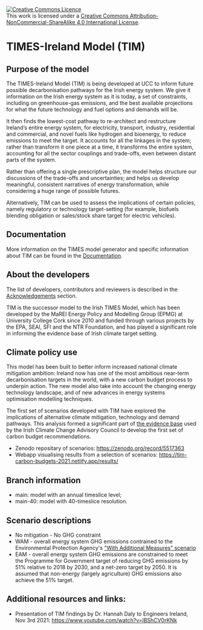 
<a rel="license" href="http://creativecommons.org/licenses/by-nc-sa/4.0/"><img alt="Creative Commons Licence" style="border-width:0" src="https://i.creativecommons.org/l/by-nc-sa/4.0/88x31.png" /></a><br />This work is licensed under a <a rel="license" href="http://creativecommons.org/licenses/by-nc-sa/4.0/">Creative Commons Attribution-NonCommercial-ShareAlike 4.0 International License</a>.

# TIMES-Ireland Model (TIM)
## Purpose of the model
The TIMES-Ireland Model (TIM) is being developed at UCC to inform future possible decarbonisation pathways for the Irish energy system. We give it information on the Irish energy system as it is today, a set of constraints, including on greenhouse-gas emissions, and the best available projections for what the future technology and fuel options and demands will be.

It then finds the lowest-cost pathway to re-architect and restructure Ireland’s entire energy system, for electricity, transport, industry, residential and commercial, and novel fuels like hydrogen and bioenergy, to reduce emissions to meet the target. It accounts for all the linkages in the system; rather than transform it one piece at a time, it transforms the entire system, accounting for all the sector couplings and trade-offs, even between distant parts of the system.

Rather than offering a single prescriptive plan, the model helps structure our discussions of the trade-offs and uncertainties; and helps us develop meaningful, consistent narratives of energy transformation, while considering a huge range of possible futures.

Alternatively, TIM can be used to assess the implications of certain policies, namely regulatory or technology target-setting (for example, biofuels blending obligation or sales/stock share target for electric vehicles).

## Documentation
More information on the TIMES model generator and specific information about TIM can be found in the [Documentation](https://tim-carbon-budgets-2021.netlify.app/documentation).

## About the developers
The list of developers, contributors and reviewers is described in the [Acknowledgements](/acknowledgements) section. 

TIM is the successor model to the Irish TIMES Model, which has been developed by the MaREI Energy Policy and Modelling Group (EPMG) at University College Cork since 2010 and funded through various projects by the EPA, SEAI, SFI and the NTR Foundation, and has played a significant role in informing the evidence base of Irish climate target setting.

## Climate policy use
This model has been built to better inform increased national climate mitigation ambition: Ireland now has one of the most ambitious near-term decarbonisation targets in the world, with a new carbon budget process to underpin action. The new model also take into account the changing energy technology landscape, and of new advances in energy systems optimisation modelling techniques.

The first set of scenarios developed with TIM have explored the implications of alternative climate mitigation, technology and demand pathways. This analysis formed a significant part of [the evidence base](https://www.climatecouncil.ie/carbonbudgets/technicalreport/) used by the Irish Climate Change Advisory Council to develop the first set of carbon budget recommendations. 
- Zenodo repositary of scenarios: https://zenodo.org/record/5517363
- Webapp visualising results from a selection of scenarios: https://tim-carbon-budgets-2021.netlify.app/results/


## Branch information
- main: model with an annual timeslice level;
- main-40: model with 40-timeslice resolution.

## Scenario descriptions

- No mitigation - No GHG constraint
- WAM - overall energy system GHG emissions contrained to the Environmental Protection Agency's ["With Additional Measures" scenario](https://www.epa.ie/publications/monitoring--assessment/climate-change/air-emissions/irelands-greenhouse-gas-emissions-projections-2020-2040.php)
- EAM - overall energy system GHG emissions are constrained to meet the Programme for Government target of reducing GHG emissions by 51% relative to 2018 by 2030, and a net-zero target by 2050. It is assumed that non-energy (largely agriculture) GHG emissions also achieve the 51% target. 

## Additional resources and links:
- Presentation of TIM findings by Dr. Hannah Daly to Engineers Ireland, Nov 3rd 2021: https://www.youtube.com/watch?v=lBShCV0rKNk
